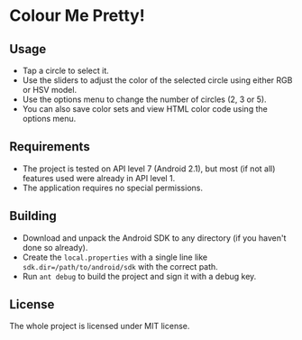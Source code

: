 Colour Me Pretty!
=================

Usage
-----

 - Tap a circle to select it.
 - Use the sliders to adjust the color of the selected circle using either RGB or HSV model.
 - Use the options menu to change the number of circles (2, 3 or 5).
 - You can also save color sets and view HTML color code using the options menu.

Requirements
------------

 - The project is tested on API level 7 (Android 2.1), but most (if not all) features used were already in API level 1.
 - The application requires no special permissions.

Building
--------

 - Download and unpack the Android SDK to any directory (if you haven't done so already).
 - Create the `local.properties` with a single line like `sdk.dir=/path/to/android/sdk` with the correct path.
 - Run `ant debug` to build the project and sign it with a debug key.

License
-------

The whole project is licensed under MIT license.

